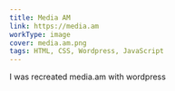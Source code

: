 ```yaml
---
title: Media AM
link: https://media.am
workType: image
cover: media.am.png
tags: HTML, CSS, Wordpress, JavaScript
---
```


I was recreated media.am with wordpress
